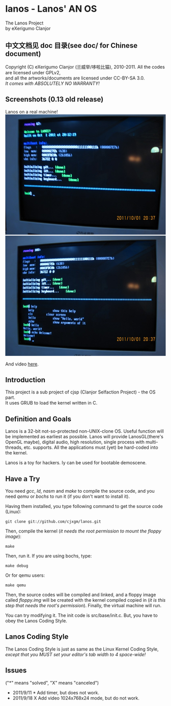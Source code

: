 lanos - Lanos' AN OS
======================================================================
The Lanos Project<br>
by eXerigumo Clanjor

<h2>中文文档见 doc 目录(see doc/ for Chinese document)</h2>

Copyright (C) eXerigumo Clanjor (兰威举/哆啦比猫), 2010-2011.
All the codes are licensed under GPLv2,<br>
and all the artworks/documents are licensed under CC-BY-SA 3.0.<br>
*It comes with ABSOLUTELY NO WARRANTY!*

Screenshots (0.13 old release)
------------------------------------------------------------
Lanos on a real machine!<br>
![](https://github.com/cjxgm/lanos/raw/master/screenshots/01.jpg)
![](https://github.com/cjxgm/lanos/raw/master/screenshots/02.jpg)

And video [here](http://www.tudou.com/programs/view/usYXAXhisVw/).

Introduction
------------------------------------------------------------
This project is a sub project of cjsp (Clanjor Selfaction Project) -
the OS part.<br>
It uses GRUB to load the kernel written in C.<br>

Definition and Goals
------------------------------------------------------------
Lanos is a 32-bit not-so-protected non-UNIX-clone OS. Useful function
will be implemented as earliest as possible. Lanos will provide
LanosGL(there's OpenGL maybe), digital audio, high resolution,
single process with multi-threads, etc. supports.
All the applications must (yet) be hard-coded into the kernel.

Lanos is a toy for hackers. Iy can be used for bootable demoscene.

Have a Try
------------------------------------------------------------
You need _gcc_, _ld_, _nasm_ and _make_ to compile the source code,
and you need _qemu_ or _bochs_ to run it (if you don't want to install it).

Having them installed, you type following command
to get the source code (Linux):

	git clone git://github.com/cjxgm/lanos.git

Then, compile the kernel (*it needs the root permission
to mount the floppy image*):

	make

Then, run it. If you are using bochs, type:

	make debug

Or for qemu users:

	make qemu

Then, the source codes will be compiled and linked, and a floppy
image called _floppy.img_ will be created with the kernel compiled
copied in (*it is this step that needs the root's permission*).
Finally, the virtual machine will run.

You can try modifying it. The init code is src/base/init.c.
But, you have to obey the Lanos Coding Style.

Lanos Coding Style
------------------------------------------------------------
The Lanos Coding Style is just as same as the Linux Kernel Coding Style,
*except that you MUST set your editor's tab width to 4 space-wide!*

Issues
------------------------------------------------------------
("\*" means "solved", "X" means "canceled")

 * 2011/9/11 * Add timer, but does not work.
 * 2011/9/18 X Add video 1024x768x24 mode, but do not work.

